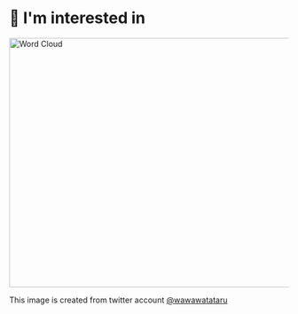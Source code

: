 # 🧠 I'm interested in

<img src="https://github.com/wawawatataru/wawawatataru/blob/master/word_cloud/word_cloud.png" alt="Word Cloud" height="450" width="900">

This image is created from twitter account [@wawawatataru](https://twitter.com/wawawatataru)
